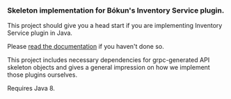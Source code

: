 ### Skeleton implementation for Bókun's Inventory Service plugin.

This project should give you a head start if you are implementing Inventory Service plugin in Java.

Please [read the documentation](https://bokun.dev/implementing-inventory-service-plugin/rGmzgGe66zjtEQ8FUvS8dd/overview/ngZRtjHXMewiomPfARFDfZ) if you haven't done so.

This project includes necessary dependencies for grpc-generated API skeleton objects and gives a general impression on how we implement those plugins ourselves.

Requires Java 8.
